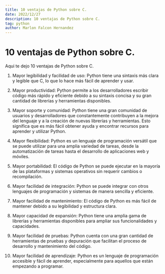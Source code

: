 ```yaml
---
title: 10 ventajas de Python sobre C.
date: 2022/12/27
description: 10 ventajas de Python sobre C.
tag: python
author: Marlon Falcon Hernandez
---
```


# 10 ventajas de Python sobre C.

Aqui te dejo 10 ventajas de Python sobre C.

1. Mayor legibilidad y facilidad de uso: Python tiene una sintaxis más clara y legible que C, lo que lo hace más fácil de aprender y usar.

2. Mayor productividad: Python permite a los desarrolladores escribir código más rápido y eficiente debido a su sintaxis concisa y su gran cantidad de librerías y herramientas disponibles.

3. Mayor soporte y comunidad: Python tiene una gran comunidad de usuarios y desarrolladores que constantemente contribuyen a la mejora del lenguaje y a la creación de nuevas librerías y herramientas. Esto significa que es más fácil obtener ayuda y encontrar recursos para aprender y utilizar Python.

4. Mayor flexibilidad: Python es un lenguaje de programación versátil que se puede utilizar para una amplia variedad de tareas, desde la automatización de tareas hasta el desarrollo de aplicaciones web y móviles.

5. Mayor portabilidad: El código de Python se puede ejecutar en la mayoría de las plataformas y sistemas operativos sin requerir cambios o recompilación.

6. Mayor facilidad de integración: Python se puede integrar con otros lenguajes de programación y sistemas de manera sencilla y eficiente.

7. Mayor facilidad de mantenimiento: El código de Python es más fácil de mantener debido a su legibilidad y estructura clara.

8. Mayor capacidad de expansión: Python tiene una amplia gama de librerías y herramientas disponibles para ampliar sus funcionalidades y capacidades.

9. Mayor facilidad de pruebas: Python cuenta con una gran cantidad de herramientas de pruebas y depuración que facilitan el proceso de desarrollo y mantenimiento del código.

10. Mayor facilidad de aprendizaje: Python es un lenguaje de programación accesible y fácil de aprender, especialmente para aquellos que están empezando a programar.